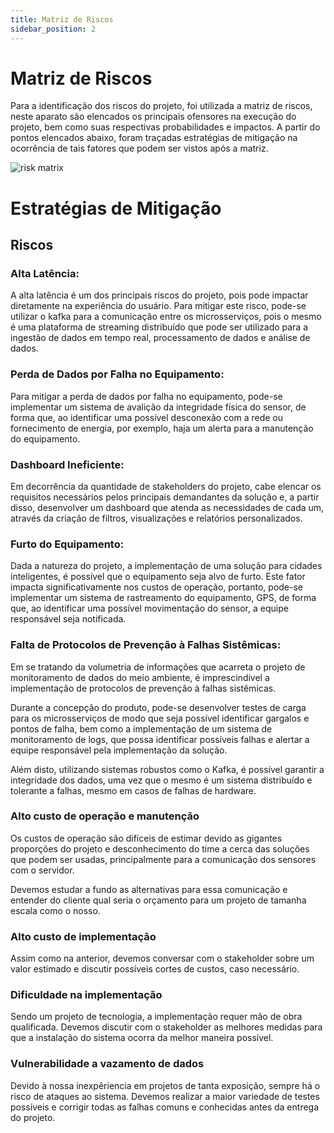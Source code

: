 ```yaml
---
title: Matriz de Riscos
sidebar_position: 2
---
```

# Matriz de Riscos
Para a identificação dos riscos do projeto, foi utilizada a matriz de riscos, neste aparato são elencados os principais ofensores na execução do projeto, bem como suas respectivas probabilidades e impactos. A partir do pontos elencados abaixo, foram traçadas estratégias de mitigação na ocorrência de tais fatores que podem ser vistos após a matriz.

![risk matrix](/img/risk_matrix_v1.png)

# Estratégias de Mitigação
## Riscos 
### Alta Latência:
A alta latência é um dos principais riscos do projeto, pois pode impactar diretamente na experiência do usuário. Para mitigar este risco, pode-se utilizar o kafka para a comunicação entre os microsserviços, pois o mesmo é uma plataforma de streaming distribuído que pode ser utilizado para a ingestão de dados em tempo real, processamento de dados e análise de dados.

### Perda de Dados por Falha no Equipamento:
Para mitigar a perda de dados por falha no equipamento, pode-se implementar um sistema de avalição da integridade física do sensor, de forma que, ao identificar uma possível desconexão com a rede ou fornecimento de energia, por exemplo, haja um alerta para a manutenção do equipamento.

### Dashboard Ineficiente:
Em decorrência da quantidade de stakeholders do projeto, cabe elencar os requisitos necessários pelos principais demandantes da solução e, a partir disso, desenvolver um dashboard que atenda as necessidades de cada um, através da criação de filtros, visualizações e relatórios personalizados.

### Furto do Equipamento:
Dada a natureza do projeto, a implementação de uma solução para cidades inteligentes, é possível que o equipamento seja alvo de furto. Este fator impacta significativamente nos custos de operação, portanto, pode-se implementar um sistema de rastreamento do equipamento, GPS, de forma que, ao identificar uma possível movimentação do sensor, a equipe responsável seja notificada.

### Falta de Protocolos de Prevenção à Falhas Sistêmicas:
Em se tratando da volumetria de informações que acarreta o projeto de monitoramento de dados do meio ambiente, é imprescindível a implementação de protocolos de prevenção à falhas sistêmicas. 

Durante a concepção do produto, pode-se desenvolver testes de carga para os microsserviços de modo que seja possível identificar gargalos e pontos de falha, bem como a implementação de um sistema de monitoramento de logs, que possa identificar possíveis falhas e alertar a equipe responsável pela implementação da solução. 

Além disto, utilizando sistemas robustos como o Kafka, é possível garantir a integridade dos dados, uma vez que o mesmo é um sistema distribuído e tolerante a falhas, mesmo em casos de falhas de hardware.

### Alto custo de operação e manutenção
Os custos de operação são difíceis de estimar devido as gigantes proporções do projeto e desconhecimento do time a cerca das soluções que podem ser usadas, principalmente para a comunicação dos sensores com o servidor.

Devemos estudar a fundo as alternativas para essa comunicação e entender do cliente qual seria o orçamento para um projeto de tamanha escala como o nosso.

### Alto custo de implementação
Assim como na anterior, devemos conversar com o stakeholder sobre um valor estimado e discutir possíveis cortes de custos, caso necessário.

### Dificuldade na implementação
Sendo um projeto de tecnologia, a implementação requer mão de obra qualificada. Devemos discutir com o stakeholder as melhores medidas para que a instalação do sistema ocorra da melhor maneira possível.

### Vulnerabilidade a vazamento de dados
Devido à nossa inexpêriencia em projetos de tanta exposição, sempre há o risco de ataques ao sistema. Devemos realizar a maior variedade de testes possíveis e corrigir todas as falhas comuns e conhecidas antes da entrega do projeto.

